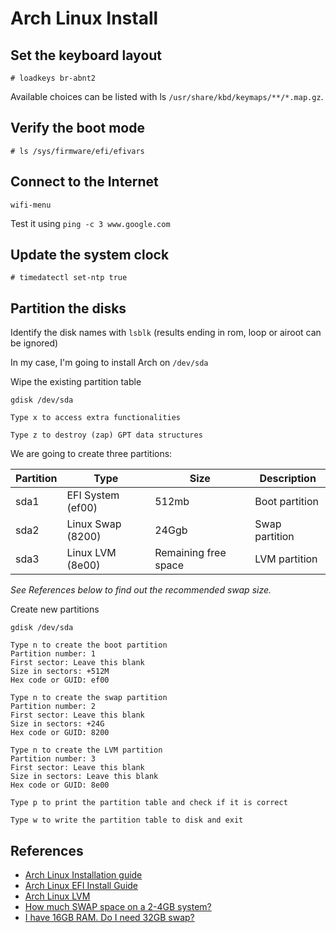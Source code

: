 # Arch Linux Install

## Set the keyboard layout
```
# loadkeys br-abnt2
```
Available choices can be listed with ls `/usr/share/kbd/keymaps/**/*.map.gz`.

## Verify the boot mode
```
# ls /sys/firmware/efi/efivars
```

## Connect to the Internet
```
wifi-menu
```
Test it using `ping -c 3 www.google.com`

## Update the system clock
```
# timedatectl set-ntp true
```

## Partition the disks
Identify the disk names with `lsblk` (results ending in rom, loop or airoot can be ignored)

In my case, I'm going to install Arch on `/dev/sda`

Wipe the existing partition table
```
gdisk /dev/sda

Type x to access extra functionalities

Type z to destroy (zap) GPT data structures
```

We are going to create three partitions:

|Partition|Type             |Size                |Description     |
|---------|-----------------|--------------------|----------------|
|sda1     |EFI System (ef00)|512mb               |Boot partition  |
|sda2     |Linux Swap (8200)|24Ggb               |Swap partition  |
|sda3     |Linux LVM (8e00) |Remaining free space|LVM partition   |

*See References below to find out the recommended swap size.*

Create new partitions
```
gdisk /dev/sda

Type n to create the boot partition
Partition number: 1
First sector: Leave this blank
Size in sectors: +512M
Hex code or GUID: ef00

Type n to create the swap partition
Partition number: 2
First sector: Leave this blank
Size in sectors: +24G
Hex code or GUID: 8200

Type n to create the LVM partition
Partition number: 3
First sector: Leave this blank
Size in sectors: Leave this blank
Hex code or GUID: 8e00

Type p to print the partition table and check if it is correct

Type w to write the partition table to disk and exit
```


## References

- [Arch Linux Installation guide](https://wiki.archlinux.org/index.php/installation_guide#Pre-installation)
- [Arch Linux EFI Install Guide](http://gloriouseggroll.tv/arch-linux-efi-install-guide/)
- [Arch Linux LVM](https://wiki.archlinux.org/index.php/LVM)
- [How much SWAP space on a 2-4GB system?](http://serverfault.com/questions/5841/how-much-swap-space-on-a-high-memory-system)
- [I have 16GB RAM. Do I need 32GB swap?](http://askubuntu.com/a/49130)
